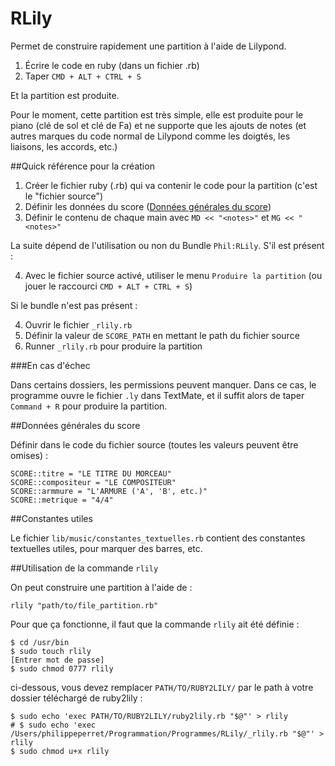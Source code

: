 # RLily

Permet de construire rapidement une partition à l'aide de Lilypond.

1. Écrire le code en ruby (dans un fichier .rb)
0. Taper `CMD + ALT + CTRL + S`

Et la partition est produite.

Pour le moment, cette partition est très simple, elle est produite pour le piano (clé de sol et clé de Fa) et ne supporte que les ajouts de notes (et autres marques du code normal de Lilypond comme les doigtés, les liaisons, les accords, etc.)

##Quick référence pour la création

1. Créer le fichier ruby (.rb) qui va contenir le code pour la partition (c'est le "fichier source")
0. Définir les données du score ([Données générales du score](#donnees_generales))
0. Définir le contenu de chaque main avec `MD << "<notes>"` et `MG << "<notes>"`
  
La suite dépend de l'utilisation ou non du Bundle `Phil:RLily`. S'il est présent :

4. Avec le fichier source activé, utiliser le menu `Produire la partition` (ou jouer le raccourci `CMD + ALT + CTRL + S`)

Si le bundle n'est pas présent&nbsp;:

4. Ouvrir le fichier `_rlily.rb`
0. Définir la valeur de `SCORE_PATH` en mettant le path du fichier source
0. Runner `_rlily.rb` pour produire la partition

###En cas d'échec

Dans certains dossiers, les permissions peuvent manquer. Dans ce cas, le programme ouvre le fichier `.ly` dans TextMate, et il suffit alors de taper `Command + R` pour produire la partition.

<a name="donnees_generales"></a>
##Données générales du score

Définir dans le code du fichier source (toutes les valeurs peuvent être omises) :

    SCORE::titre = "LE TITRE DU MORCEAU"
    SCORE::compositeur = "LE COMPOSITEUR"
    SCORE::armmure = "L'ARMURE ('A', 'B', etc.)"
    SCORE::metrique = "4/4"


##Constantes utiles

Le fichier `lib/music/constantes_textuelles.rb` contient des constantes textuelles utiles, pour marquer des barres, etc.



##Utilisation de la commande `rlily`

On peut construire une partition à l'aide de :

    rlily "path/to/file_partition.rb"

Pour que ça fonctionne, il faut que la commande `rlily` ait été définie :

    $ cd /usr/bin
    $ sudo touch rlily
    [Entrer mot de passe]
    $ sudo chmod 0777 rlily

ci-dessous, vous devez remplacer `PATH/TO/RUBY2LILY/` par le path à votre dossier téléchargé de ruby2lily :

    $ sudo echo 'exec PATH/TO/RUBY2LILY/ruby2lily.rb "$@"' > rlily
    # $ sudo echo 'exec /Users/philippeperret/Programmation/Programmes/RLily/_rlily.rb "$@"' > rlily
    $ sudo chmod u+x rlily
